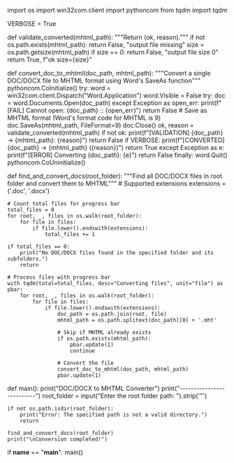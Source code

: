 import os
import win32com.client
import pythoncom
from tqdm import tqdm

VERBOSE = True

def validate_converted(mhtml_path):
    """Return (ok, reason)."""
    if not os.path.exists(mhtml_path):
        return False, "output file missing"
    size = os.path.getsize(mhtml_path)
    if size == 0:
        return False, "output file size 0"
    return True, f"ok size={size}"

def convert_doc_to_mhtml(doc_path, mhtml_path):
    """Convert a single DOC/DOCX file to MHTML format using Word's SaveAs function"""
    pythoncom.CoInitialize()
    try:
        word = win32com.client.Dispatch("Word.Application")
        word.Visible = False
        try:
            doc = word.Documents.Open(doc_path)
        except Exception as open_err:
            print(f"[FAIL] Cannot open: {doc_path} :: {open_err}")
            return False
        # Save as MHTML format (Word's format code for MHTML is 9)
        doc.SaveAs(mhtml_path, FileFormat=9)
        doc.Close()
        ok, reason = validate_converted(mhtml_path)
        if not ok:
            print(f"[VALIDATION] {doc_path} -> {mhtml_path}: {reason}")
            return False
        if VERBOSE:
            print(f"[CONVERTED] {doc_path} -> {mhtml_path} ({reason})")
        return True
    except Exception as e:
        print(f"[ERROR] Converting {doc_path}: {e}")
        return False
    finally:
        word.Quit()
        pythoncom.CoUninitialize()

def find_and_convert_docs(root_folder):
    """Find all DOC/DOCX files in root folder and convert them to MHTML"""
    # Supported extensions
    extensions = ('.doc', '.docx')
    
    # Count total files for progress bar
    total_files = 0
    for root, _, files in os.walk(root_folder):
        for file in files:
            if file.lower().endswith(extensions):
                total_files += 1
    
    if total_files == 0:
        print("No DOC/DOCX files found in the specified folder and its subfolders.")
        return
    
    # Process files with progress bar
    with tqdm(total=total_files, desc="Converting files", unit="file") as pbar:
        for root, _, files in os.walk(root_folder):
            for file in files:
                if file.lower().endswith(extensions):
                    doc_path = os.path.join(root, file)
                    mhtml_path = os.path.splitext(doc_path)[0] + '.mht'
                    
                    # Skip if MHTML already exists
                    if os.path.exists(mhtml_path):
                        pbar.update(1)
                        continue
                    
                    # Convert the file
                    convert_doc_to_mhtml(doc_path, mhtml_path)
                    pbar.update(1)

def main():
    print("DOC/DOCX to MHTML Converter")
    print("--------------------------")
    root_folder = input("Enter the root folder path: ").strip('"')
    
    if not os.path.isdir(root_folder):
        print("Error: The specified path is not a valid directory.")
        return
    
    find_and_convert_docs(root_folder)
    print("\nConversion completed!")

if __name__ == "__main__":
    main()
